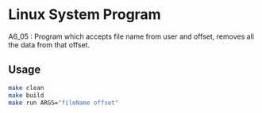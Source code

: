 # Linux System Program
A6_05 : Program which accepts file name from user and offset, removes all the data from that offset.

## Usage
```bash
make clean
make build
make run ARGS="fileName offset"
```
